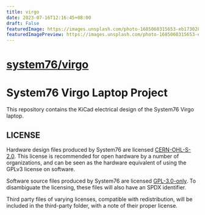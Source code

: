 ```yaml
---
title: virgo
date: 2023-07-16T12:16:45+08:00
draft: False
featuredImage: https://images.unsplash.com/photo-1685060315653-eb1730287ebe?ixid=M3w0NjAwMjJ8MHwxfHJhbmRvbXx8fHx8fHx8fDE2ODk0ODA5NjV8&ixlib=rb-4.0.3
featuredImagePreview: https://images.unsplash.com/photo-1685060315653-eb1730287ebe?ixid=M3w0NjAwMjJ8MHwxfHJhbmRvbXx8fHx8fHx8fDE2ODk0ODA5NjV8&ixlib=rb-4.0.3
---
```


# [system76/virgo](https://github.com/system76/virgo)

# System76 Virgo Laptop Project

This repository contains the KiCad electrical design of the System76 Virgo laptop.

## LICENSE

Hardware design files produced by System76 are licensed [CERN-OHL-S-2.0](./LICENSE-HARDWARE).
This license is recommended for open hardware by a number of organizations, and
can be seen as the hardware equivalent of using the GPLv3 license on software.

Software source files produced by System76 are licensed [GPL-3.0-only](./LICENSE-SOFTWARE).
To disambiguate the licensing, these files will also have an SPDX identifier.

Third party files of varying licenses, compatible with redistribution, will be
included in the third-party folder, with a note of their proper license.
